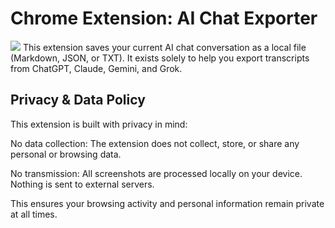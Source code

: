 # Chrome Extension: AI Chat Exporter

![](https://github.com/zhengxixuan/AIchat-exporter/edit/main/image.png)
This extension saves your current AI chat conversation as a local file (Markdown, JSON, or TXT). It exists solely to help you export transcripts from ChatGPT, Claude, Gemini, and Grok.

## Privacy & Data Policy

This extension is built with privacy in mind:

No data collection: The extension does not collect, store, or share any personal or browsing data.

No transmission: All screenshots are processed locally on your device. Nothing is sent to external servers.

This ensures your browsing activity and personal information remain private at all times.
